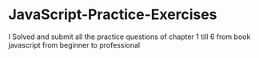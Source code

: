 # JavaScript-Practice-Exercises
I Solved and submit all the practice questions of chapter 1 till 6 from book javascript from beginner to professional
